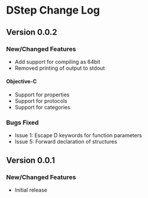 # DStep Change Log

## Version 0.0.2
### New/Changed Features

* Add support for compiling as 64bit
* Removed printing of output to stdout

#### Objective-C

* Support for properties
* Support for protocols
* Support for categories

### Bugs Fixed

* Issue 1: Escape D keywords for function parameters
* Issue 5: Forward declaration of structures

## Version 0.0.1
### New/Changed Features

* Initial release
